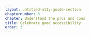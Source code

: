 ```yaml
---
layout: untitled-a11y-guide-section
chapternumber: 3
chapter: Understand the pros and cons
title: Celebrate good accessibility
order: 3
---
```

